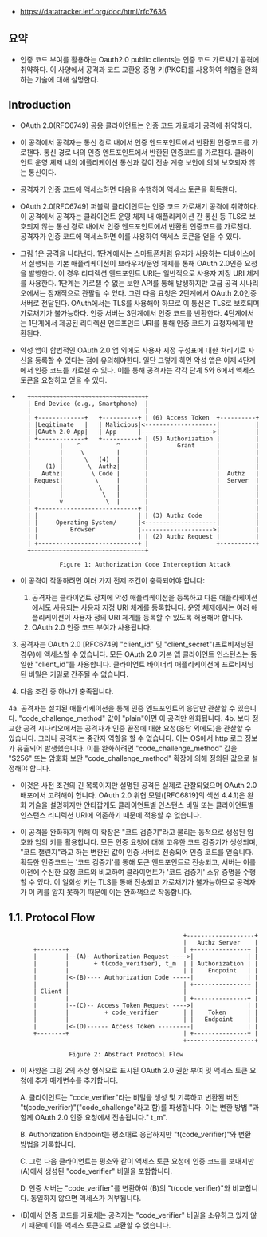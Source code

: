 - https://datatracker.ietf.org/doc/html/rfc7636

## 요약
- 인증 코드 부여를 활용하는 Oauth2.0 public clients는 인증 코드 가로채기 공격에 취약하다. 이 사양에서 공격과 코드 교환용 증명 키(PKCE)를 사용하여 위협을 완화하는 기술에 대해 설명한다.

## Introduction
- OAuth 2.0(RFC6749) 공용 클라이언트는 인증 코드 가로채기 공격에 취약하다.
- 이 공격에서 공격자는 통신 경로 내에서 인증 엔드포인트에서 반환된 인증코드를 가로챈다. 통신 경로 내의 인증 엔트포인트에서 반환된 인증코드를 가로챈다. 클라이언트 운영 체제 내의 애플리케이션 통신과 같이 전송 계층 보안에 의해 보호되자 않는 통신이다.
- 공격자가 인증 코드에 액세스하면 다음을 수행하여 액세스 토큰을 획득한다.
- OAuth 2.0[RFC6749] 퍼블릭 클라이언트는 인증 코드 가로채기 공격에 취약하다. 이 공격에서 공격자는 클라이언트 운영 체제 내 애플리케이션 간 통신 등 TLS로 보호되지 않는 통신 경로 내에서 인증 엔드포인트에서 반환된 인증코드를 가로챈다. 공격자가 인증 코드에 액세스하면 이를 사용하여 액세스 토큰을 얻을 수 있다.
- 그림 1은 공격을 나타낸다. 
  1단계에서는 스마트폰처럼 유저가 사용하는 디바이스에서 실행되는 기본 애플리케이션이 브라우저/운영 체제를 통해 OAuth 2.0인증 요청을 발행한다. 이 경우 리디렉션 엔드포인트 URI는 일반적으로 사용자 지정 URI 체계를 사용한다. 1단계는 가로챌 수 없는 보안 API를 통해 발생하지만 고급 공격 시나리오에서는 잠재적으로 관팔될 수 있다. 
  그런 다음 요청은 2단계에서 OAuth 2.0인증 서버로 전달된다.
  OAuth에서는 TLS를 사용해야 하므로 이 통신은 TLS로 보호되며 가로채기가 불가능하다. 인증 서버는 3단계에서 인증 코드를 반환한다. 4단계에서는 1단계에서 제공된 리디렉션 엔드포인드 URI를 통해 인증 코드가 요청자에게 반환된다.
- 악성 앱이 합법적인 OAuth 2.0 앱 외에도 사용자 지정 구성표에 대한 처리기로 자신을 등록할 수 있다는 점에 유의해야한다. 일단 그렇게 하면 악성 앱은 이제 4단계에서 인증 코드를 가로챌 수 있다. 이를 통해 공격자는 각각 단계 5와 6에서 액세스 토큰을 요청하고 얻을 수 있다.

- ```
    +~~~~~~~~~~~~~~~~~~~~~~~~~~~~~~~~+
    | End Device (e.g., Smartphone)  |
    |                                |
    | +-------------+   +----------+ | (6) Access Token  +----------+
    | |Legitimate   |   | Malicious|<--------------------|          |
    | |OAuth 2.0 App|   | App      |-------------------->|          |
    | +-------------+   +----------+ | (5) Authorization |          |
    |        |    ^          ^       |        Grant      |          |
    |        |     \         |       |                   |          |
    |        |      \   (4)  |       |                   |          |
    |    (1) |       \  Authz|       |                   |          |
    |   Authz|        \ Code |       |                   |  Authz   |
    | Request|         \     |       |                   |  Server  |
    |        |          \    |       |                   |          |
    |        |           \   |       |                   |          |
    |        v            \  |       |                   |          |
    | +----------------------------+ |                   |          |
    | |                            | | (3) Authz Code    |          |
    | |     Operating System/      |<--------------------|          |
    | |         Browser            |-------------------->|          |
    | |                            | | (2) Authz Request |          |
    | +----------------------------+ |                   +----------+
    +~~~~~~~~~~~~~~~~~~~~~~~~~~~~~~~~+

             Figure 1: Authorization Code Interception Attack

  ```

- 이 공격이 작동하려면 여러 가지 전제 조건이 충족되어야 합니다:
  1. 공격자는 클라이언트 장치에 악성 애플리케이션을 등록하고 다른 애플리케이션에서도 사용되는 사용자 지정 URI 체계를 등록합니다. 운영 체제에서는 여러 애플리케이션이 사용자 정의 URI 체계를 등록할 수 있도록 허용해야 합니다.
  2. OAuth 2.0 인증 코드 부여가 사용됩니다.

3. 공격자는 OAuth 2.0 [RFC6749] "client_id" 및 "client_secret"(프로비저닝된 경우)에 액세스할 수 있습니다. 모든 OAuth 2.0 기본 앱 클라이언트 인스턴스는 동일한 "client_id"를 사용합니다. 클라이언트 바이너리 애플리케이션에 프로비저닝된 비밀은 기밀로 간주될 수 없습니다.

4. 다음 조건 중 하나가 충족됩니다.

  4a. 공격자는 설치된 애플리케이션을 통해 인증 엔드포인트의 응답만 관찰할 수 있습니다. "code_challenge_method" 값이 "plain"이면 이 공격만 완화됩니다.
  4b. 보다 정교한 공격 시나리오에서는 공격자가 인증 끝점에 대한 요청(응답 외에도)을 관찰할 수 있습니다. 그러나 공격자는 중간자 역할을 할 수 없습니다. 이는 OS에서 http 로그 정보가 유출되어 발생했습니다. 이를 완화하려면 "code_challenge_method" 값을 "S256" 또는 암호화 보안 "code_challenge_method" 확장에 의해 정의된 값으로 설정해야 합니다.

- 이것은 사전 조건의 긴 목록이지만 설명된 공격은 실제로 관찰되었으며 OAuth 2.0 배포에서 고려해야 합니다. OAuth 2.0 위협 모델([RFC6819]의 섹션 4.4.1)은 완화 기술을 설명하지만 안타깝게도 클라이언트별 인스턴스 비밀 또는 클라이언트별 인스턴스 리디렉션 URI에 의존하기 때문에 적용할 수 없습니다.

- 이 공격을 완화하기 위해 이 확장은 "코드 검증기"라고 불리는 동적으로 생성된 암호화 임의 키를 활용합니다. 모든 인증 요청에 대해 고유한 코드 검증기가 생성되며, "코드 챌린지"라고 하는 변환된 값이 인증 서버로 전송되어 인증 코드를 얻습니다. 획득한 인증코드는 '코드 검증기'를 통해 토큰 엔드포인트로 전송되고, 서버는 이를 이전에 수신한 요청 코드와 비교하여 클라이언트가 '코드 검증기' 소유 증명을 수행할 수 있다. 이 일회성 키는 TLS를 통해 전송되고 가로채기가 불가능하므로 공격자가 이 키를 알지 못하기 때문에 이는 완화책으로 작동합니다.


## 1.1.  Protocol Flow
```
                                                 +-------------------+
                                                 |   Authz Server    |
       +--------+                                | +---------------+ |
       |        |--(A)- Authorization Request ---->|               | |
       |        |       + t(code_verifier), t_m  | | Authorization | |
       |        |                                | |    Endpoint   | |
       |        |<-(B)---- Authorization Code -----|               | |
       |        |                                | +---------------+ |
       | Client |                                |                   |
       |        |                                | +---------------+ |
       |        |--(C)-- Access Token Request ---->|               | |
       |        |          + code_verifier       | |    Token      | |
       |        |                                | |   Endpoint    | |
       |        |<-(D)------ Access Token ---------|               | |
       +--------+                                | +---------------+ |
                                                 +-------------------+
```
                     Figure 2: Abstract Protocol Flow

- 이 사양은 그림 2의 추상 형식으로 표시된 OAuth 2.0 권한 부여 및 액세스 토큰 요청에 추가 매개변수를 추가합니다.

  A. 클라이언트는 "code_verifier"라는 비밀을 생성 및 기록하고 변환된 버전 "t(code_verifier)"("code_challenge"라고 함)를 파생합니다. 이는 변환 방법 "과 함께 OAuth 2.0 인증 요청에서 전송됩니다." t_m".

  B. Authorization Endpoint는 평소대로 응답하지만 "t(code_verifier)"와 변환 방법을 기록합니다.

  C. 그런 다음 클라이언트는 평소와 같이 액세스 토큰 요청에 인증 코드를 보내지만 (A)에서 생성된 "code_verifier" 비밀을 포함합니다.

  D. 인증 서버는 "code_verifier"를 변환하여 (B)의 "t(code_verifier)"와 비교합니다. 동일하지 않으면 액세스가 거부됩니다.

- (B)에서 인증 코드를 가로채는 공격자는 "code_verifier" 비밀을 소유하고 있지 않기 때문에 이를 액세스 토큰으로 교환할 수 없습니다.